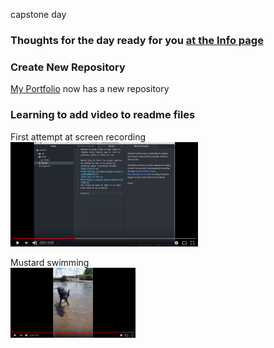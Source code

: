 capstone day

### Thoughts for the day ready for you [at the Info page](/info.md)

### Create New Repository
[My Portfolio](https://github.com/Dawnabelle/dawnabelle.github.io) now has a new repository

### Learning to add video to readme files

First attempt at screen recording
</br>
<a href="https://www.youtube.com/watch?v=bWiWwJy_IQA" target="_blank">
<img src="./assets/screen.png"
alt="typing some quick words on screen" width="300"/></a>


Mustard swimming
</br>
<a href="https://www.youtube.com/watch?v=aCooNcA78yQ" target="_blank">
<img src="./assets/shake.png"
alt="a small Mustard guy" width="200"/></a>
